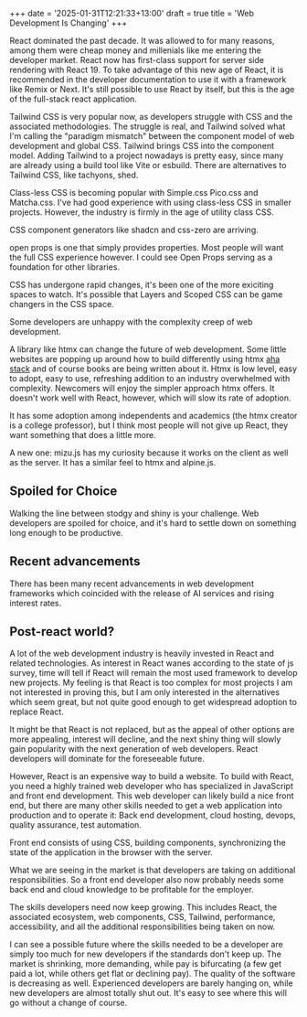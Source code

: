 +++
date = '2025-01-31T12:21:33+13:00'
draft = true
title = 'Web Development Is Changing'
+++

React dominated the past decade. It was allowed to for many reasons, among them were cheap money and millenials like me entering the developer market. React now has first-class support for server side rendering with React 19. To take advantage of this new age of React, it is recommended in the developer documentation to use it with a framework like Remix or Next. It's still possible to use React by itself, but this is the age of the full-stack react application.

Tailwind CSS is very popular now, as developers struggle with CSS and the associated methodologies. The struggle is real, and Tailwind solved what I'm calling the "paradigm mismatch" between the component model of web development and global CSS. Tailwind brings CSS into the component model. Adding Tailwind to a project nowadays is pretty easy, since many are already using a build tool like Vite or esbuild. There are alternatives to Tailwind CSS, like tachyons, shed. 

Class-less CSS is becoming popular with Simple.css Pico.css and Matcha.css. I've had good experience with using class-less CSS in smaller projects. However, the industry is firmly in the age of utility class CSS.

CSS component generators like shadcn and css-zero are arriving.

open props is one that simply provides properties. Most people will want the full CSS experience however. I could see Open Props serving as a foundation for other libraries.

CSS has undergone rapid changes, it's been one of the more exiciting spaces to watch. It's possible that Layers and Scoped CSS can be game changers in the CSS space.

Some developers are unhappy with the complexity creep of web development. 

A library like htmx can change the future of web development. Some little websites are popping up around how to build differently using htmx [aha stack](https://ahastack.dev/) and of course books are being written about it. Htmx is low level, easy to adopt, easy to use, refreshing addition to an industry overwhelmed with complexity. Newcomers will enjoy the simpler approach htmx offers. It doesn't work well with React, however, which will slow its rate of adoption.

It has some adoption among independents and academics (the htmx creator is a college professor), but I think most people will not give up React, they want something that does a little more.

A new one: mizu.js has my curiosity because it works on the client as well as the server. It has a similar feel to htmx and alpine.js.

## Spoiled for Choice

Walking the line between stodgy and shiny is your challenge. Web developers are spoiled for choice, and it's hard to settle down on something long enough to be productive.

## Recent advancements

There has been many recent advancements in web development frameworks which coincided with the release of AI services and rising interest rates.

## Post-react world?

A lot of the web development industry is heavily invested in React and related technologies. As interest in React wanes according to the state of js survey, time will tell if React will remain the most used framework to develop new projects. My feeling is that React is too complex for most projects I am not interested in proving this, but I am only interested in the alternatives which seem great, but not quite good enough to get widespread adoption to replace React. 

It might be that React is not replaced, but as the appeal of other options are more appealing, interest will decline, and the next shiny thing will slowly gain popularity with the next generation of web developers. React developers will dominate for the foreseeable future.

However, React is an expensive way to build a website. To build with React, you need a highly trained web developer who has specialized in JavaScript and front end development. This web developer can likely build a nice front end, but there are many other skills needed to get a web application into production and to operate it: Back end development, cloud hosting, devops, quality assurance, test automation. 

Front end consists of using CSS, building components, synchronizing the state of the application in the browser with the server.

What we are seeing in the market is that developers are taking on additional responsibilities. So a front end developer also now probably needs some back end and cloud knowledge to be profitable for the employer.

The skills developers need now keep growing. This includes React, the associated ecosystem, web components, CSS, Tailwind, performance, accessibility, and all the additional responsibilities being taken on now.

I can see a possible future where the skills needed to be a developer are simply too much for new developers if the standards don't keep up. The market is shrinking, more demanding, while pay is bifurcating (a few get paid a lot, while others get flat or declining pay). The quality of the software is decreasing as well. Experienced developers are barely hanging on, while new developers are almost totally shut out. It's easy to see where this will go without a change of course.
